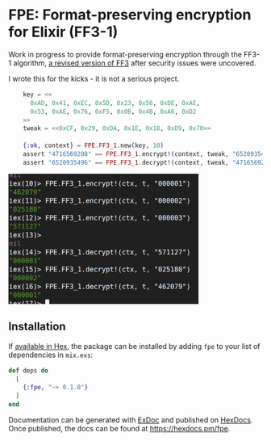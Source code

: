 # FPE: Format-preserving encryption for Elixir (FF3-1)

Work in progress to provide format-preserving encryption through the FF3-1 algorithm,
[a revised version of FF3](https://nvlpubs.nist.gov/nistpubs/SpecialPublications/NIST.SP.800-38Gr1-draft.pdf)
after security issues were uncovered.

I wrote this for the kicks - it is not a serious project.

```elixir
    key = <<
      0xAD, 0x41, 0xEC, 0x5D, 0x23, 0x56, 0xDE, 0xAE,
      0x53, 0xAE, 0x76, 0xF5, 0x0B, 0x4B, 0xA6, 0xD2
    >>
    tweak = <<0xCF, 0x29, 0xDA, 0x1E, 0x18, 0xD9, 0x70>>

    {:ok, context} = FPE.FF3_1.new(key, 10)
    assert "4716569208" == FPE.FF3_1.encrypt!(context, tweak, "6520935496")
    assert "6520935496" == FPE.FF3_1.decrypt!(context, tweak, "4716569208")
```

![Alt text](cool.png?raw=true "Optional Title")

## Installation

If [available in Hex](https://hex.pm/docs/publish), the package can be installed
by adding `fpe` to your list of dependencies in `mix.exs`:

```elixir
def deps do
  [
    {:fpe, "~> 0.1.0"}
  ]
end
```

Documentation can be generated with [ExDoc](https://github.com/elixir-lang/ex_doc)
and published on [HexDocs](https://hexdocs.pm). Once published, the docs can
be found at <https://hexdocs.pm/fpe>.

